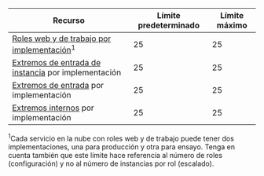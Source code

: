 Recurso|Límite predeterminado|Límite máximo
---|---|---
[Roles web y de trabajo por implementación](../articles/cloud-services/cloud-services-choose-me.md)<sup>1</sup>|25|25
[Extremos de entrada de instancia](http://msdn.microsoft.com/library/gg557552.aspx#InstanceInputEndpoint) por implementación|25|25
[Extremos de entrada](http://msdn.microsoft.com/library/gg557552.aspx#InputEndpoint) por implementación|25|25
[Extremos internos](http://msdn.microsoft.com/library/gg557552.aspx#InternalEndpoint) por implementación|25|25

<sup>1</sup>Cada servicio en la nube con roles web y de trabajo puede tener dos implementaciones, una para producción y otra para ensayo. Tenga en cuenta también que este límite hace referencia al número de roles (configuración) y no al número de instancias por rol (escalado).

<!---HONumber=AcomDC_0420_2016-->